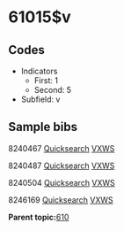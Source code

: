 # 61015$v

## Codes

-   Indicators
    -   First: 1
    -   Second: 5
-   Subfield: v

## Sample bibs

8240467 [Quicksearch](https://search.library.yale.edu/catalog/8240467) [VXWS](http://prodorbis.library.yale.edu:7014/vxws/GetHoldingsService?bibId=8240467)

8240487 [Quicksearch](https://search.library.yale.edu/catalog/8240487) [VXWS](http://prodorbis.library.yale.edu:7014/vxws/GetHoldingsService?bibId=8240487)

8240504 [Quicksearch](https://search.library.yale.edu/catalog/8240504) [VXWS](http://prodorbis.library.yale.edu:7014/vxws/GetHoldingsService?bibId=8240504)

8246169 [Quicksearch](https://search.library.yale.edu/catalog/8246169) [VXWS](http://prodorbis.library.yale.edu:7014/vxws/GetHoldingsService?bibId=8246169)

**Parent topic:**[610](../../tags/610/610.md)

